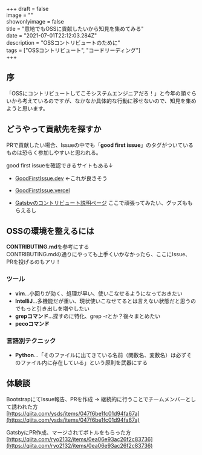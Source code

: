 +++
draft = false  
image = ""  
showonlyimage = false  
title = "意地でもOSSに貢献したいから知見を集めてみる"  
date = "2021-07-01T22:12:03.284Z"  
description = "OSSコントリビュートのために"  
tags = ["OSSコントリビュート", "コードリーディング"]  
+++

## 序

「OSSにコントリビュートしてこそシステムエンジニアだろ！」と今年の頭ぐらいから考えているのですが、なかなか具体的な行動に移せないので、知見を集めようと思います。  
  

## どうやって貢献先を探すか

PRで貢献したい場合、Issueの中でも「**good first issue**」のタグがついているものは恐らく参加しやすいと思われる。
  
good first issueを確認できるサイトもある↓

- [GoodFirstIssue.dev](https://goodfirstissue.dev/) ←これが良さそう  
- [GoodFirstIssue.vercel](https://goofi.vercel.app/)
  
- [Gatsbyのコントリビュート説明ページ](https://www.gatsbyjs.com/contributing/how-to-contribute/) ここで頑張ってみたい、グッズももらえるし

## OSSの環境を整えるには  

**CONTRIBUTING.md**を参考にする  
CONTRIBUTING.mdの通りにやっても上手くいかなかったら、ここにIssue、PRを投げるのもアリ！　　


### ツール 
- **vim**...小回りが効く、処理が早い、使いこなせるようになっておきたい  
- **IntelliJ**...多機能だが重い、現状使いこなせてるとは言えない状態だと思うのでもっと引き出しを増やしたい  
- **grepコマンド**...探すのに特化、grep -rとか？後々まとめたい
- **pecoコマンド**

### 言語別テクニック  
- **Python**...「そのファイルに出てきている名前（関数名、変数名）は必ずそのファイル内に存在している」という原則を武器にする

## 体験談

BootstrapにてIssue報告、PRを作成 → 継続的に行うことでチームメンバーとして誘われた方  
[https://qiita.com/ysds/items/047f6be1fc01d94fa67a](https://qiita.com/ysds/items/047f6be1fc01d94fa67a)  
  
GatsbyにPR作成、マージされてボトルをもらった方  
[https://qiita.com/ryo2132/items/0ea06e93ac26f2c83736](https://qiita.com/ryo2132/items/0ea06e93ac26f2c83736)
